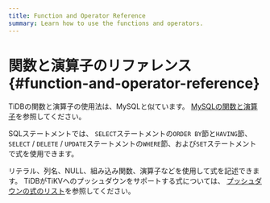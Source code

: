 ```yaml
---
title: Function and Operator Reference
summary: Learn how to use the functions and operators.
---
```


# 関数と演算子のリファレンス {#function-and-operator-reference}

TiDBの関数と演算子の使用法は、MySQLと似ています。 [MySQLの関数と演算子](https://dev.mysql.com/doc/refman/5.7/en/functions.html)を参照してください。

SQLステートメントでは、 `SELECT`ステートメントの`ORDER BY`節と`HAVING`節、 `SELECT` / `DELETE` / `UPDATE`ステートメントの`WHERE`節、および`SET`ステートメントで式を使用できます。

リテラル、列名、NULL、組み込み関数、演算子などを使用して式を記述できます。 TiDBがTiKVへのプッシュダウンをサポートする式については、 [プッシュダウンの式のリスト](/functions-and-operators/expressions-pushed-down.md)を参照してください。
